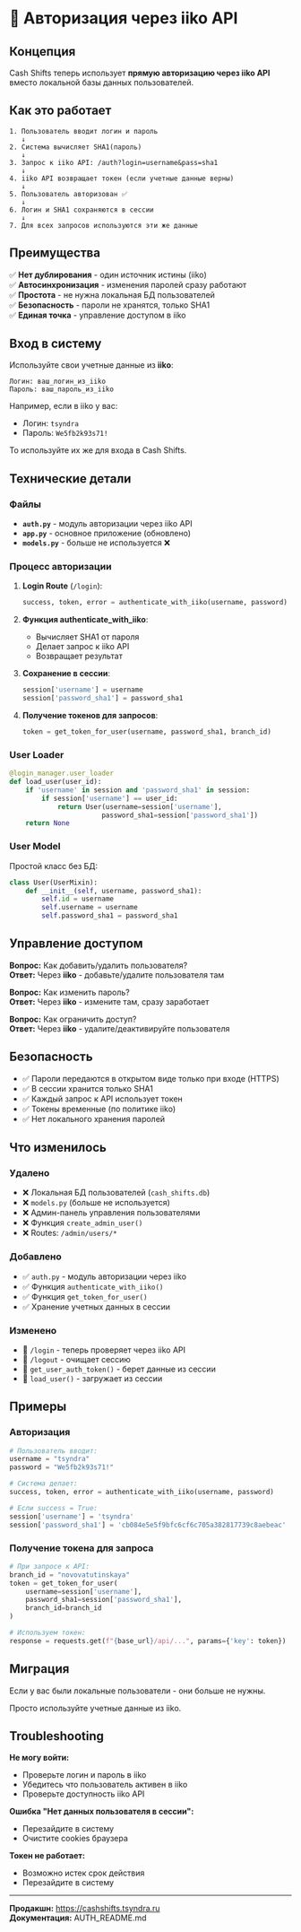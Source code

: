 # 🔐 Авторизация через iiko API

## Концепция

Cash Shifts теперь использует **прямую авторизацию через iiko API** вместо локальной базы данных пользователей.

## Как это работает

```
1. Пользователь вводит логин и пароль
   ↓
2. Система вычисляет SHA1(пароль)
   ↓
3. Запрос к iiko API: /auth?login=username&pass=sha1
   ↓
4. iiko API возвращает токен (если учетные данные верны)
   ↓
5. Пользователь авторизован ✅
   ↓
6. Логин и SHA1 сохраняются в сессии
   ↓
7. Для всех запросов используются эти же данные
```

## Преимущества

✅ **Нет дублирования** - один источник истины (iiko)  
✅ **Автосинхронизация** - изменения паролей сразу работают  
✅ **Простота** - не нужна локальная БД пользователей  
✅ **Безопасность** - пароли не хранятся, только SHA1  
✅ **Единая точка** - управление доступом в iiko  

## Вход в систему

Используйте свои учетные данные из **iiko**:

```
Логин: ваш_логин_из_iiko
Пароль: ваш_пароль_из_iiko
```

Например, если в iiko у вас:
- Логин: `tsyndra`
- Пароль: `We5fb2k93s71!`

То используйте их же для входа в Cash Shifts.

## Технические детали

### Файлы

- **`auth.py`** - модуль авторизации через iiko API
- **`app.py`** - основное приложение (обновлено)
- **`models.py`** - больше не используется ❌

### Процесс авторизации

1. **Login Route** (`/login`):
   ```python
   success, token, error = authenticate_with_iiko(username, password)
   ```

2. **Функция authenticate_with_iiko**:
   - Вычисляет SHA1 от пароля
   - Делает запрос к iiko API
   - Возвращает результат

3. **Сохранение в сессии**:
   ```python
   session['username'] = username
   session['password_sha1'] = password_sha1
   ```

4. **Получение токенов для запросов**:
   ```python
   token = get_token_for_user(username, password_sha1, branch_id)
   ```

### User Loader

```python
@login_manager.user_loader
def load_user(user_id):
    if 'username' in session and 'password_sha1' in session:
        if session['username'] == user_id:
            return User(username=session['username'], 
                       password_sha1=session['password_sha1'])
    return None
```

### User Model

Простой класс без БД:

```python
class User(UserMixin):
    def __init__(self, username, password_sha1):
        self.id = username
        self.username = username
        self.password_sha1 = password_sha1
```

## Управление доступом

**Вопрос:** Как добавить/удалить пользователя?  
**Ответ:** Через **iiko** - добавьте/удалите пользователя там

**Вопрос:** Как изменить пароль?  
**Ответ:** Через **iiko** - измените там, сразу заработает

**Вопрос:** Как ограничить доступ?  
**Ответ:** Через **iiko** - удалите/деактивируйте пользователя

## Безопасность

- ✅ Пароли передаются в открытом виде только при входе (HTTPS)
- ✅ В сессии хранится только SHA1
- ✅ Каждый запрос к API использует токен
- ✅ Токены временные (по политике iiko)
- ✅ Нет локального хранения паролей

## Что изменилось

### Удалено

- ❌ Локальная БД пользователей (`cash_shifts.db`)
- ❌ `models.py` (больше не используется)
- ❌ Админ-панель управления пользователями
- ❌ Функция `create_admin_user()`
- ❌ Routes: `/admin/users/*`

### Добавлено

- ✅ `auth.py` - модуль авторизации через iiko
- ✅ Функция `authenticate_with_iiko()`
- ✅ Функция `get_token_for_user()`
- ✅ Хранение учетных данных в сессии

### Изменено

- 🔄 `/login` - теперь проверяет через iiko API
- 🔄 `/logout` - очищает сессию
- 🔄 `get_user_auth_token()` - берет данные из сессии
- 🔄 `load_user()` - загружает из сессии

## Примеры

### Авторизация

```python
# Пользователь вводит:
username = "tsyndra"
password = "We5fb2k93s71!"

# Система делает:
success, token, error = authenticate_with_iiko(username, password)

# Если success = True:
session['username'] = 'tsyndra'
session['password_sha1'] = 'cb084e5e5f9bfc6cf6c705a382817739c8aebeac'
```

### Получение токена для запроса

```python
# При запросе к API:
branch_id = "novovatutinskaya"
token = get_token_for_user(
    username=session['username'],
    password_sha1=session['password_sha1'],
    branch_id=branch_id
)

# Используем токен:
response = requests.get(f"{base_url}/api/...", params={'key': token})
```

## Миграция

Если у вас были локальные пользователи - они больше не нужны.

Просто используйте учетные данные из iiko.

## Troubleshooting

**Не могу войти:**
- Проверьте логин и пароль в iiko
- Убедитесь что пользователь активен в iiko
- Проверьте доступность iiko API

**Ошибка "Нет данных пользователя в сессии":**
- Перезайдите в систему
- Очистите cookies браузера

**Токен не работает:**
- Возможно истек срок действия
- Перезайдите в систему

---

**Продакшн:** https://cashshifts.tsyndra.ru  
**Документация:** AUTH_README.md

